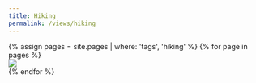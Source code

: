 ```yaml
---
title: Hiking
permalink: /views/hiking
---
```


<div class='d-flex flex-row flex-wrap'>
  {% assign pages = site.pages | where: 'tags', 'hiking' %}
  {% for page in pages %}
  <div class="col-3">
    <a href="{{ page.permalink }}">
      <img class="gallery-item-image" src="{{ page.image }}"/>
    </a>
  </div>
  {% endfor %}
</div>
